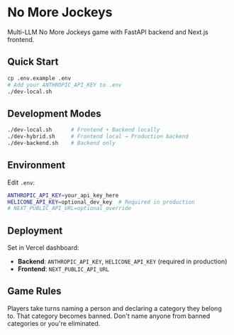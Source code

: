 # No More Jockeys

Multi-LLM No More Jockeys game with FastAPI backend and Next.js frontend.

## Quick Start

```bash
cp .env.example .env
# Add your ANTHROPIC_API_KEY to .env
./dev-local.sh
```

## Development Modes

```bash
./dev-local.sh      # Frontend + Backend locally
./dev-hybrid.sh     # Frontend local → Production backend  
./dev-backend.sh    # Backend only
```

## Environment

Edit `.env`:
```bash
ANTHROPIC_API_KEY=your_api_key_here
HELICONE_API_KEY=optional_dev_key  # Required in production
# NEXT_PUBLIC_API_URL=optional_override
```

## Deployment

Set in Vercel dashboard:
- **Backend**: `ANTHROPIC_API_KEY`, `HELICONE_API_KEY` (required in production)
- **Frontend**: `NEXT_PUBLIC_API_URL`

## Game Rules

Players take turns naming a person and declaring a category they belong to. That category becomes banned. Don't name anyone from banned categories or you're eliminated.